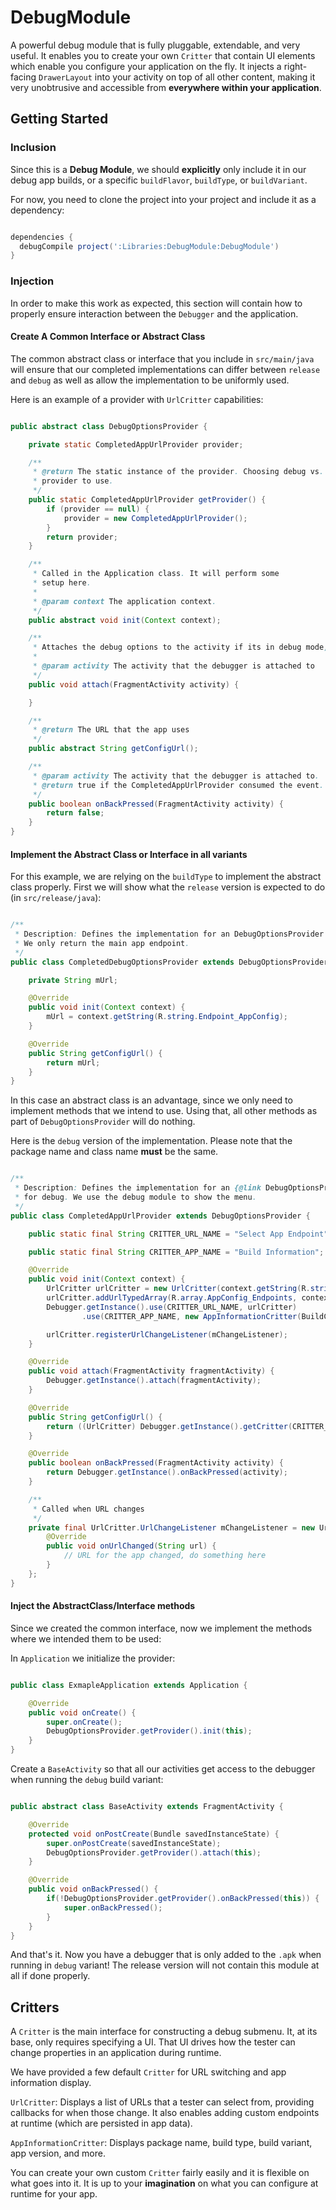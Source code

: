 # DebugModule

A powerful debug module that is fully pluggable, extendable, and very useful. It enables you to create your own ```Critter``` that contain 
UI elements which enable you configure your application on the fly. It injects a right-facing ```DrawerLayout``` into your activity on top of
all other content, making it very unobtrusive and accessible from __everywhere within your application__.

## Getting Started

### Inclusion

Since this is a **Debug Module**, we should __explicitly__ only include it in our debug app builds, or a specific ```buildFlavor```,
```buildType```, or ```buildVariant```.

For now, you need to clone the project into your project and include it as a dependency:

```groovy

dependencies {
  debugCompile project(':Libraries:DebugModule:DebugModule')
}

```

### Injection

In order to make this work as expected, this section will contain how to properly ensure interaction between the ```Debugger``` and 
the application. 

#### Create A Common Interface or Abstract Class

The common abstract class or interface that you include in ```src/main/java``` will ensure that our completed implementations 
can differ between ```release``` and ```debug``` as well as allow the implementation to be uniformly used.

Here is an example of a provider with ```UrlCritter``` capabilities:

```java

public abstract class DebugOptionsProvider {

    private static CompletedAppUrlProvider provider;

    /**
     * @return The static instance of the provider. Choosing debug vs. release will pick the correct
     * provider to use.
     */
    public static CompletedAppUrlProvider getProvider() {
        if (provider == null) {
            provider = new CompletedAppUrlProvider();
        }
        return provider;
    }

    /**
     * Called in the Application class. It will perform some
     * setup here.
     *
     * @param context The application context.
     */
    public abstract void init(Context context);

    /**
     * Attaches the debug options to the activity if its in debug mode, otherwise we do nothing.
     *
     * @param activity The activity that the debugger is attached to
     */
    public void attach(FragmentActivity activity) {

    }

    /**
     * @return The URL that the app uses
     */
    public abstract String getConfigUrl();

    /**
     * @param activity The activity that the debugger is attached to.
     * @return true if the CompletedAppUrlProvider consumed the event.
     */
    public boolean onBackPressed(FragmentActivity activity) {
        return false;
    }
}

```

#### Implement the Abstract Class or Interface in all variants

For this example, we are relying on the ```buildType``` to implement the abstract class properly. First we will show what the
```release``` version is expected to do (in ```src/release/java```):

```java

/**
 * Description: Defines the implementation for an DebugOptionsProvider for release.
 * We only return the main app endpoint.
 */
public class CompletedDebugOptionsProvider extends DebugOptionsProvider {

    private String mUrl;

    @Override
    public void init(Context context) {
        mUrl = context.getString(R.string.Endpoint_AppConfig);
    }

    @Override
    public String getConfigUrl() {
        return mUrl;
    }
}


```

In this case an abstract class is an advantage, since we only need to implement methods that we intend to use. Using that,
all other methods as part of ```DebugOptionsProvider``` will do nothing.

Here is the ```debug``` version of the implementation. Please note that the package name and class name **must** be the same.

```java

/**
 * Description: Defines the implementation for an {@link DebugOptionsProvider}
 * for debug. We use the debug module to show the menu.
 */
public class CompletedAppUrlProvider extends DebugOptionsProvider {

    public static final String CRITTER_URL_NAME = "Select App Endpoint";

    public static final String CRITTER_APP_NAME = "Build Information";

    @Override
    public void init(Context context) {
        UrlCritter urlCritter = new UrlCritter(context.getString(R.string.Endpoint_AppConfig), context);
        urlCritter.addUrlTypedArray(R.array.AppConfig_Endpoints, context);
        Debugger.getInstance().use(CRITTER_URL_NAME, urlCritter)
                .use(CRITTER_APP_NAME, new AppInformationCritter(BuildConfig.FLAVOR, BuildConfig.BUILD_TYPE));

        urlCritter.registerUrlChangeListener(mChangeListener);
    }

    @Override
    public void attach(FragmentActivity fragmentActivity) {
        Debugger.getInstance().attach(fragmentActivity);
    }

    @Override
    public String getConfigUrl() {
        return ((UrlCritter) Debugger.getInstance().getCritter(CRITTER_URL_NAME)).getCurrentUrl();
    }

    @Override
    public boolean onBackPressed(FragmentActivity activity) {
        return Debugger.getInstance().onBackPressed(activity);
    }

    /**
     * Called when URL changes
     */
    private final UrlCritter.UrlChangeListener mChangeListener = new UrlCritter.UrlChangeListener() {
        @Override
        public void onUrlChanged(String url) {
            // URL for the app changed, do something here
        }
    };
}

```

#### Inject the AbstractClass/Interface methods


Since we created the common interface, now we implement the methods where we intended them to be used:

In ```Application``` we initialize the provider:

```java

public class ExmapleApplication extends Application {

    @Override
    public void onCreate() {
        super.onCreate();
        DebugOptionsProvider.getProvider().init(this);
    }
}


```

Create a ```BaseActivity``` so that all our activities get access to the debugger when running the ```debug``` build variant:

```java

public abstract class BaseActivity extends FragmentActivity {

    @Override
    protected void onPostCreate(Bundle savedInstanceState) {
        super.onPostCreate(savedInstanceState);
        DebugOptionsProvider.getProvider().attach(this);
    }

    @Override
    public void onBackPressed() {
        if(!DebugOptionsProvider.getProvider().onBackPressed(this)) {
            super.onBackPressed();
        }
    }
}

```

And that's it. Now you have a debugger that is only added to the ```.apk``` when running in ```debug``` variant! The release version will not contain this module at all if done properly.

## Critters

A ```Critter``` is the main interface for constructing a debug submenu. It, at its base, only requires specifying a UI. That UI drives how the tester can change properties in an application during runtime.

We have provided a few default ```Critter``` for URL switching and app information display.

```UrlCritter```: Displays a list of URLs that a tester can select from, providing callbacks for when those change. It also enables adding custom endpoints at runtime (which are persisted in app data). 

```AppInformationCritter```: Displays package name, build type, build variant, app version, and more. 

You can create your own custom ```Critter``` fairly easily and it is flexible on what goes into it. It is up to your __imagination__ on what you can configure at runtime for your app.
